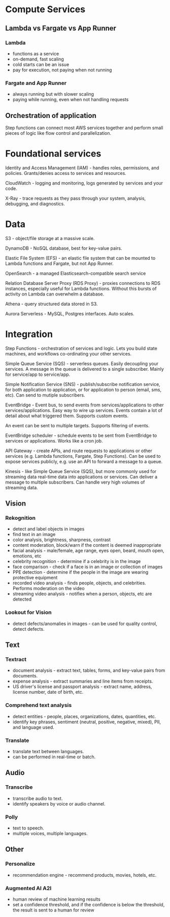 # Compute Services

## Lambda vs Fargate vs App Runner
### Lambda 
 - functions as a service 
 - on-demand, fast scaling
 - cold starts can be an issue 
 - pay for execution, not paying when not running
  
### Fargate and App Runner 
 - always running but with slower scaling
 - paying while running, even when not handling requests

## Orchestration of application

Step functions can connect most AWS services together and perform small pieces of logic like flow control and parallelization. 

# Foundational services

Identity and Access Management (IAM) - handles roles, permissions, and policies. Grants/denies access to services and resources.

CloudWatch - logging and monitoring, logs generated by services and your code.

X-Ray - trace requests as they pass through your system, analysis, debugging, and diagnostics.

# Data

S3 - object/file storage at a massive scale. 

DynamoDB - NoSQL database, best for key-value pairs.

Elastic File System (EFS) - an elastic file system that can be mounted to Lambda functions and Fargate, but not App Runner.

OpenSearch - a managed Elasticsearch-compatible search service

Relation Database Server Proxy (RDS Proxy) - proxies connections to RDS instances, especially useful for Lambda functions. Without this bursts of activity on Lambda can overwhelm a database.

Athena - query structured data stored in S3.

Aurora Serverless - MySQL, Postgres interfaces. Auto scales.

# Integration 

Step Functions - orchestration of services and logic. Lets you build state machines, and workflows co-ordinating your other services. 

Simple Queue Service (SQS) - serverless queues. Easily decoupling your services. A message in the queue is delivered to a single subscriber. Mainly for service/app to service/app.

Simple Notification Service (SNS) - publish/subscribe notification service, for both application to application, or for application to person (email, sms, etc). Can send to mutiple subscribers.

EventBridge - Event bus, to send events from services/applications to other services/applications. Easy way to wire up services. Events contain a lot of detail about what triggered them. Supports custom events.

An event can be sent to multiple targets. Supports filtering of events.

EventBridge scheduler - schedule events to be sent from EventBridge to services or applications. Works like a cron job.

API Gateway - create APIs, and route requests to applications or other services (e.g. Lambda functions, Fargate, Step Functions). Can be used to expose services publicly, e.g. use an API to forward a message to a queue.

Kinesis - like Simple Queue Service (SQS), but more commonly used for streaming data real-time data into applications or services. Can deliver a message to multiple subscribers. Can handle very high volumes of streaming data.

## Vision

### Rekognition 

 - detect and label objects in images
 - find text in an image
 - color analysis, brightness, sharpness, contrast
 - content moderation, block/warn if the content is deemed inappropriate
 - facial analysis - male/female, age range, eyes open, beard, mouth open, emotions, etc
 - celebrity recognition - determine if a celebrity is in the image
 - face comparison - check if a face is in an image or collection of images 
 - PPE detection - determine if the people in the image are wearing protective equipment 
 - recorded video analysis -  finds people, objects, and celebrities. Performs moderation on the video
 - streaming video analysis - notifies when a person, objects, etc are detected

### Lookout for Vision

 - detect defects/anomalies in images - can be used for quality control, detect defects.

## Text 

### Textract
 - document analysis - extract text, tables, forms, and key-value pairs from documents.
 - expense analysis - extract summaries and line items from receipts.
 - US driver's license and passport analysis - extract name, address, license number, date of birth, etc.

### Comprehend text analysis
 - detect entities - people, places, organizations, dates, quantities, etc.
 - identify key phrases, sentiment (neutral, positive, negative, mixed), PII, and language used.

### Translate 
 - translate text between languages.
 - can be performed in real-time or batch.

## Audio 

### Transcribe
 - transcribe audio to text.
 - identify speakers by voice or audio channel.

### Polly
 - text to speech.
 - multiple voices, multiple languages.

## Other 

### Personalize
 - recommendation engine - recommend products, movies, hotels, etc.

### Augmented AI A2I
 - human review of machine learning results
 - set a confidence threshold, and if the confidence is below the threshold, the result is sent to a human for review